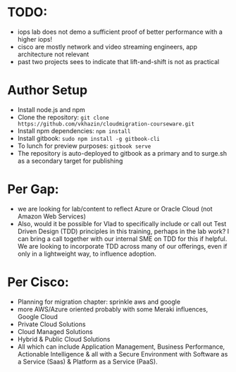 # TODO:

* iops lab does not demo a sufficient proof of better performance with a higher iops!
* cisco are mostly network and video streaming engineers, app architecture not relevant
* past two projects sees to indicate that lift-and-shift is not as practical

# Author Setup
* Install node.js and npm
* Clone the repository: ```git clone https://github.com/vkhazin/cloudmigration-courseware.git```
* Install npm dependencies: ```npm install```
* Install gitbook: ```sudo npm install -g gitbook-cli```
* To lunch for preview purposes: ```gitbook serve```
* The repository is auto-deployed to gitbook as a primary and to surge.sh as a secondary target for publishing

# Per Gap:

* we are looking for lab/content to reflect Azure or Oracle Cloud (not Amazon Web Services)
* Also, would it be possible for Vlad to specifically include or call out Test Driven Design (TDD) principles in this training, perhaps in the lab work? I can bring a call together with our internal SME on TDD for this if helpful. We are looking to incorporate TDD across many of our offerings, even if only in a lightweight way, to influence adoption.

# Per Cisco:

* Planning for migration chapter: sprinkle aws and google
* more AWS/Azure oriented probably with some Meraki influences, Google Cloud
* Private Cloud Solutions
* Cloud Managed Solutions
* Hybrid & Public Cloud Solutions
* All which can include Application Management, Business Performance, Actionable Intelligence & all with a Secure Environment with Software as a Service (Saas) & Platform as a Service (PaaS).